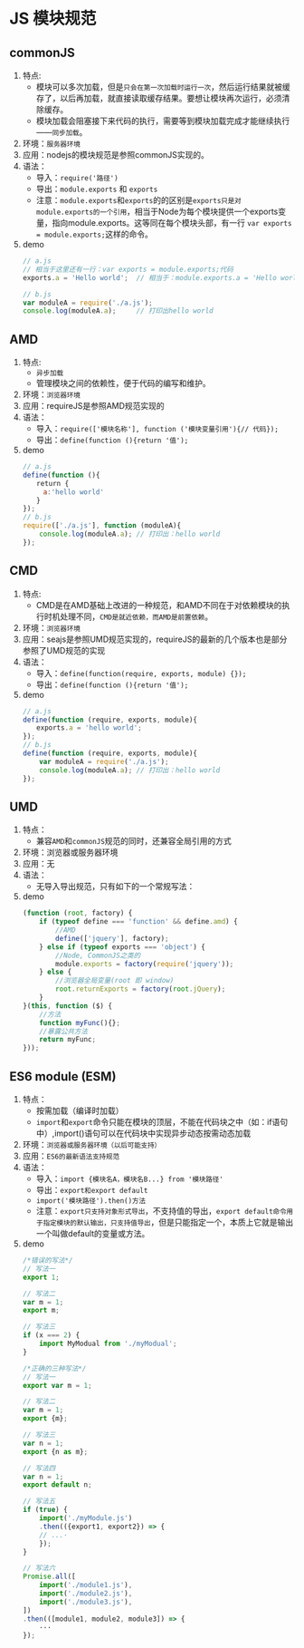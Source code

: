 # JS 模块规范

## commonJS
1. 特点: 
    * 模块可以多次加载，但是`只会在第一次加载时运行一次`，然后运行结果就被缓存了，以后再加载，就直接读取缓存结果。要想让模块再次运行，必须清除缓存。
    * 模块加载会阻塞接下来代码的执行，需要等到模块加载完成才能继续执行——`同步加载`。
2. 环境：`服务器环境`
3. 应用：nodejs的模块规范是参照commonJS实现的。
4. 语法：
    * 导入：`require('路径')`
    * 导出：`module.exports` 和 `exports`
    * 注意：`module.exports`和`exports`的的区别是`exports只是对module.exports的一个引用`，相当于Node为每个模块提供一个exports变量，指向module.exports。这等同在每个模块头部，有一行 `var exports = module.exports;`这样的命令。
5. demo
    ```javascript 
    // a.js
    // 相当于这里还有一行：var exports = module.exports;代码
    exports.a = 'Hello world';  // 相当于：module.exports.a = 'Hello world';

    // b.js
    var moduleA = require('./a.js');
    console.log(moduleA.a);     // 打印出hello world
    ```

## AMD
1. 特点: 
    * `异步加载`
    * 管理模块之间的依赖性，便于代码的编写和维护。
2. 环境：`浏览器环境`
3. 应用：requireJS是参照AMD规范实现的
4. 语法：
    * 导入：`require(['模块名称'], function ('模块变量引用'){// 代码});`
    * 导出：`define(function (){return '值');`
5. demo
    ```javascript
    // a.js
    define(function (){
    　　return {
    　　　a:'hello world'
    　　}
    });
    // b.js
    require(['./a.js'], function (moduleA){
        console.log(moduleA.a); // 打印出：hello world
    });
    ```


## CMD
1. 特点: 
    * CMD是在AMD基础上改进的一种规范，和AMD不同在于对依赖模块的执行时机处理不同，`CMD是就近依赖，而AMD是前置依赖`。
2. 环境：`浏览器环境`
3. 应用：seajs是参照UMD规范实现的，requireJS的最新的几个版本也是部分参照了UMD规范的实现
4. 语法：
    * 导入：`define(function(require, exports, module) {});`
    * 导出：`define(function (){return '值');`
5. demo
    ```javascript
    // a.js
    define(function (require, exports, module){
    　　exports.a = 'hello world';
    });
    // b.js
    define(function (require, exports, module){
        var moduleA = require('./a.js');
        console.log(moduleA.a); // 打印出：hello world
    });
    ```

## UMD
1. 特点：
    * 兼容`AMD`和`commonJS`规范的同时，还兼容全局引用的方式
2. 环境：浏览器或服务器环境
3. 应用：无
4. 语法：
    * 无导入导出规范，只有如下的一个常规写法：
5. demo
    ```javascript
    (function (root, factory) {
        if (typeof define === 'function' && define.amd) {
            //AMD
            define(['jquery'], factory);
        } else if (typeof exports === 'object') {
            //Node, CommonJS之类的
            module.exports = factory(require('jquery'));
        } else {
            //浏览器全局变量(root 即 window)
            root.returnExports = factory(root.jQuery);
        }
    }(this, function ($) {
        //方法
        function myFunc(){};
        //暴露公共方法
        return myFunc;
    }));
    ```

## ES6 module (ESM)
1. 特点：
    * 按需加载（编译时加载）
    * `import`和`export`命令只能在模块的顶层，不能在代码块之中（如：if语句中）,import()语句可以在代码块中实现异步动态按需动态加载
2. 环境：`浏览器或服务器环境（以后可能支持）`
3. 应用：`ES6的最新语法支持规范`
4. 语法：
    * 导入：`import {模块名A，模块名B...} from '模块路径'`
    * 导出：`export和export default`
    * `import('模块路径').then()方法`
    * 注意：`export只支持对象形式导出`，不支持值的导出，`export default命令用于指定模块的默认输出，只支持值导出`，但是只能指定一个，本质上它就是输出一个叫做default的变量或方法。
5. demo
    ```javascript
    /*错误的写法*/
    // 写法一
    export 1;

    // 写法二
    var m = 1;
    export m;

    // 写法三
    if (x === 2) {
        import MyModual from './myModual';
    }

    /*正确的三种写法*/
    // 写法一
    export var m = 1;

    // 写法二
    var m = 1;
    export {m};

    // 写法三
    var n = 1;
    export {n as m};

    // 写法四
    var n = 1;
    export default n;

    // 写法五
    if (true) {
        import('./myModule.js')
        .then(({export1, export2}) => {
        // ...·
        });
    }

    // 写法六
    Promise.all([
        import('./module1.js'),
        import('./module2.js'),
        import('./module3.js'),
    ])
    .then(([module1, module2, module3]) => {
        ···
    });
    ```
